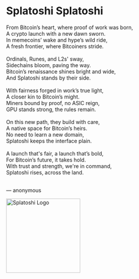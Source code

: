 # Splatoshi Splatoshi

From Bitcoin’s heart, where proof of work was born,
<br>
A crypto launch with a new dawn sworn.
<br>
In memecoins’ wake and hype’s wild ride,
<br>
A fresh frontier, where Bitcoiners stride.
<br>
<br>
Ordinals, Runes, and L2s' sway,
<br>
Sidechains bloom, paving the way.
<br>
Bitcoin’s renaissance shines bright and wide,
<br>
And Splatoshi stands by their side.
<br>
<br>
With fairness forged in work’s true light,
<br>
A closer kin to Bitcoin’s might.
<br>
Miners bound by proof, no ASIC reign,
<br>
GPU stands strong, the rules remain.
<br>
<br>
On this new path, they build with care,
<br>
A native space for Bitcoin’s heirs.
<br>
No need to learn a new domain,
<br>
Splatoshi keeps the interface plain.
<br>
<br>
A launch that's fair, a launch that’s bold,
<br>
For Bitcoin’s future, it takes hold.
<br>
With trust and strength, we're in command,
<br>
Splatoshi rises, across the land.
<br>
<br>

— anonymous

<img src="https://github.com/fermartz/splatoshi-dev/blob/main/splat.svg" alt="Splatoshi Logo" width="200">
